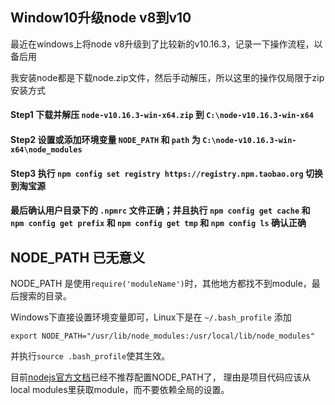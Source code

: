 ## Window10升级node v8到v10


最近在windows上将node v8升级到了比较新的v10.16.3，记录一下操作流程，以备后用


我安装node都是下载node.zip文件，然后手动解压，所以这里的操作仅局限于zip安装方式



#### Step1 下载并解压 `node-v10.16.3-win-x64.zip` 到 `C:\node-v10.16.3-win-x64`

#### Step2 设置或添加环境变量 `NODE_PATH` 和 `path` 为 `C:\node-v10.16.3-win-x64\node_modules`

#### Step3 执行 `npm config set registry https://registry.npm.taobao.org` 切换到淘宝源

#### 最后确认用户目录下的 `.npmrc` 文件正确；并且执行 `npm config get cache` 和 `npm config get prefix` 和 `npm config get tmp` 和 `npm config ls` 确认正确



## NODE_PATH 已无意义

NODE_PATH 是使用`require('moduleName')`时，其他地方都找不到module，最后搜索的目录。

Windows下直接设置环境变量即可，Linux下是在 `~/.bash_profile` 添加

```
export NODE_PATH="/usr/lib/node_modules:/usr/local/lib/node_modules"
```

并执行`source .bash_profile`使其生效。


目前[nodejs官方文档](https://nodejs.org/api/modules.html)已经不推荐配置NODE_PATH了，
理由是项目代码应该从local modules里获取module，而不要依赖全局的设置。


